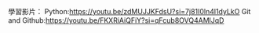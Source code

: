 學習影片：
  Python:https://youtu.be/zdMUJJKFdsU?si=7j81I0ln4l1dyLkO 
  Git and Github:https://youtu.be/FKXRiAiQFiY?si=qFcub8OVQ4AMlJqD
